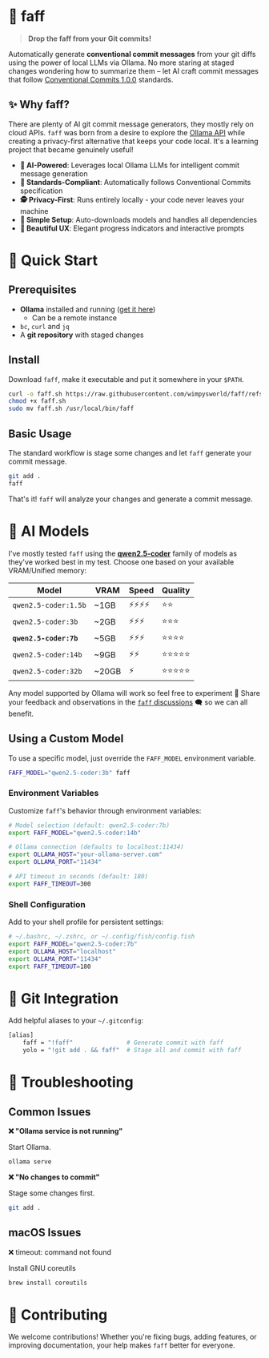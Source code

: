 # 🎯 faff

> **Drop the faff from your Git commits!**

Automatically generate **conventional commit messages** from your git diffs using the power of local LLMs via Ollama. No more staring at staged changes wondering how to summarize them – let AI craft commit messages that follow [Conventional Commits 1.0.0](https://www.conventionalcommits.org/) standards.

## ✨ Why faff?

There are plenty of AI git commit message generators, they mostly rely on cloud APIs. `faff` was born from a desire to explore the [Ollama API](https://github.com/ollama/ollama/blob/main/docs/api.md) while creating a privacy-first alternative that keeps your code local. It's a learning project that became genuinely useful!

- **🤖 AI-Powered**: Leverages local Ollama LLMs for intelligent commit message generation
- **📝 Standards-Compliant**: Automatically follows Conventional Commits specification
- **️🕵️ Privacy-First**: Runs entirely locally - your code never leaves your machine
- **🐤 Simple Setup**: Auto-downloads models and handles all dependencies
- **🎨 Beautiful UX**: Elegant progress indicators and interactive prompts

# 🚀 Quick Start

## Prerequisites

- **Ollama** installed and running ([get it here](https://ollama.ai/))
  - Can be a remote instance
- `bc`, `curl` and `jq`
- A **git repository** with staged changes

## Install

Download `faff`, make it executable and put it somewhere in your `$PATH`.

```bash
curl -o faff.sh https://raw.githubusercontent.com/wimpysworld/faff/refs/heads/main/faff.sh
chmod +x faff.sh
sudo mv faff.sh /usr/local/bin/faff
```

## Basic Usage

The standard workflow is stage some changes and let `faff` generate your commit message.

```bash
git add .
faff
```

That's it! `faff` will analyze your changes and generate a commit message.

<!-- [Screenshot: Show the faff interface with spinner animation and generated commit message preview] -->

# 🧠 AI Models

I've mostly tested `faff` using the [**qwen2.5-coder**](https://ollama.com/library/qwen2.5-coder) family of models as they've worked best in my test. Choose one based on your available VRAM/Unified memory:

| Model                  | VRAM  | Speed | Quality    |
|------------------------|-------|-------|------------|
| `qwen2.5-coder:1.5b`   | ~1GB  | ⚡⚡⚡⚡  | ⭐⭐       |
| `qwen2.5-coder:3b`     | ~2GB  | ⚡⚡⚡   | ⭐⭐⭐     |
| **`qwen2.5-coder:7b`** | ~5GB  | ⚡⚡⚡   | ⭐⭐⭐⭐   |
| `qwen2.5-coder:14b`    | ~9GB  | ⚡⚡    | ⭐⭐⭐⭐⭐ |
| `qwen2.5-coder:32b`    | ~20GB | ⚡     | ⭐⭐⭐⭐⭐ |

Any model supported by Ollama will work so feel free to experiment 🧪 Share your feedback and observations in the [`faff` discussions](https://github.com/wimpysworld/faff/discussions) ️🗨️ so we can all benefit.

## Using a Custom Model

To use a specific model, just override the `FAFF_MODEL` environment variable.

```bash
FAFF_MODEL="qwen2.5-coder:3b" faff
```

### Environment Variables

Customize `faff`'s behavior through environment variables:

```bash
# Model selection (default: qwen2.5-coder:7b)
export FAFF_MODEL="qwen2.5-coder:14b"

# Ollama connection (defaults to localhost:11434)
export OLLAMA_HOST="your-ollama-server.com"
export OLLAMA_PORT="11434"

# API timeout in seconds (default: 180)
export FAFF_TIMEOUT=300
```

### Shell Configuration

Add to your shell profile for persistent settings:

```bash
# ~/.bashrc, ~/.zshrc, or ~/.config/fish/config.fish
export FAFF_MODEL="qwen2.5-coder:7b"
export OLLAMA_HOST="localhost"
export OLLAMA_PORT="11434"
export FAFF_TIMEOUT=180
```

# 🐙 Git Integration

Add helpful aliases to your `~/.gitconfig`:

```bash
[alias]
    faff = "!faff"               # Generate commit with faff
    yolo = "!git add . && faff"  # Stage all and commit with faff
```

# 🛟 Troubleshooting

## Common Issues

**❌ "Ollama service is not running"**

Start Ollama.

```bash
ollama serve
```

**❌ "No changes to commit"**

Stage some changes first.

```bash
git add .
```

## macOS Issues

❌ timeout: command not found

Install GNU coreutils

```sh
brew install coreutils
```

# 🤝 Contributing

We welcome contributions! Whether you're fixing bugs, adding features, or improving documentation, your help makes `faff` better for everyone.